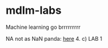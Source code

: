 # mdlm-labs
Machine learning go brrrrrrrrr


NA not as NaN panda: [here](https://izziswift.com/prevent-pandas-from-interpreting-na-as-nan-in-a-string/) 4. c) LAB 1
